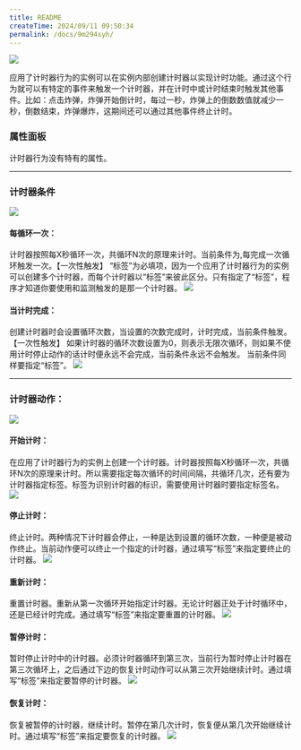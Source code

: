 ```yaml
---
title: README
createTime: 2024/09/11 09:50:34
permalink: /docs/9m294syh/
---
```

![](564d7f35a9df8.png)

应用了计时器行为的实例可以在实例内部创建计时器以实现计时功能。通过这个行为就可以有特定的事件来触发一个计时器，并在计时中或计时结束时触发其他事件。比如：点击炸弹，炸弹开始倒计时，每过一秒，炸弹上的倒数数值就减少一秒，倒数结束，炸弹爆炸，这期间还可以通过其他事件终止计时。

### 属性面板
计时器行为没有特有的属性。

------------

### 计时器条件
![](5636c2efe445f.png)
#### 每循环一次：
计时器按照每X秒循环一次，共循环N次的原理来计时。当前条件为,每完成一次循环触发一次。【一次性触发】
“标签”为必填项，因为一个应用了计时器行为的实例可以创建多个计时器，而每个计时器以“标签”来彼此区分。只有指定了“标签”，程序才知道你要使用和监测触发的是那一个计时器。
![](5636c2f00844a.png)
#### 当计时完成：
创建计时器时会设置循环次数，当设置的次数完成时，计时完成，当前条件触发。【一次性触发】
如果计时器的循环次数设置为0，则表示无限次循环，则如果不使用计时停止动作的话计时便永远不会完成，当前条件永远不会触发。
当前条件同样要指定“标签”。
![](5636c2efeee90.png)

------------

### 计时器动作：
![](5636c2ef6c451.png)
#### 开始计时：
在应用了计时器行为的实例上创建一个计时器。计时器按照每X秒循环一次，共循环N次的原理来计时。所以需要指定每次循环的时间间隔，共循环几次，还有要为计时器指定标签。标签为识别计时器的标识，需要使用计时器时要指定标签名。
![](5636c2ef8fa12.png)
#### 停止计时：
终止计时。两种情况下计时器会停止，一种是达到设置的循环次数，一种便是被动作终止。当前动作便可以终止一个指定的计时器，通过填写“标签”来指定要终止的计时器。
![](5636c2ef9b078.png)
#### 重新计时：
重置计时器。重新从第一次循环开始指定计时器。无论计时器正处于计时循环中，还是已经计时完成。通过填写“标签”来指定要重置的计时器。
![](5636c2efd15f0.png)
#### 暂停计时：
暂时停止计时中的计时器。必须计时器循环到第三次，当前行为暂时停止计时器在第三次循环上，之后通过下边的恢复计时动作可以从第三次开始继续计时。通过填写“标签”来指定要暂停的计时器。
![](5636c2efb933a.png)
#### 恢复计时：
恢复被暂停的计时器，继续计时。暂停在第几次计时，恢复便从第几次开始继续计时。通过填写“标签”来指定要恢复的计时器。
![](5636c2ef841e0.png)